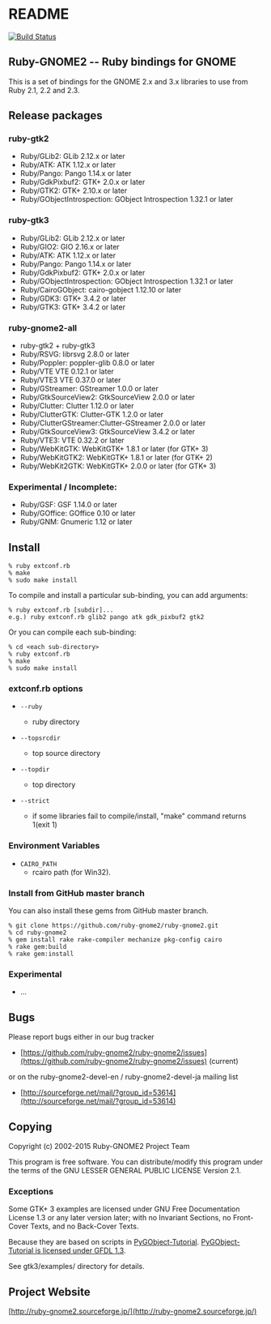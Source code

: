 # README

[![Build Status](https://travis-ci.org/ruby-gnome2/ruby-gnome2.svg?branch=master)](https://travis-ci.org/ruby-gnome2/ruby-gnome2)

## Ruby-GNOME2 -- Ruby bindings for GNOME

This is a set of bindings for the GNOME 2.x and 3.x libraries to use
from Ruby 2.1, 2.2 and 2.3.

## Release packages

### ruby-gtk2

* Ruby/GLib2:           GLib 2.12.x or later
* Ruby/ATK:             ATK 1.12.x or later
* Ruby/Pango:           Pango 1.14.x or later
* Ruby/GdkPixbuf2:      GTK+ 2.0.x or later
* Ruby/GTK2:            GTK+ 2.10.x or later
* Ruby/GObjectIntrospection: GObject Introspection 1.32.1 or later

### ruby-gtk3

* Ruby/GLib2:           GLib 2.12.x or later
* Ruby/GIO2:            GIO 2.16.x or later
* Ruby/ATK:             ATK 1.12.x or later
* Ruby/Pango:           Pango 1.14.x or later
* Ruby/GdkPixbuf2:      GTK+ 2.0.x or later
* Ruby/GObjectIntrospection: GObject Introspection 1.32.1 or later
* Ruby/CairoGObject:    cairo-gobject 1.12.10 or later
* Ruby/GDK3:            GTK+ 3.4.2 or later
* Ruby/GTK3:            GTK+ 3.4.2 or later

### ruby-gnome2-all

* ruby-gtk2 + ruby-gtk3
* Ruby/RSVG:            librsvg 2.8.0 or later
* Ruby/Poppler:         poppler-glib 0.8.0 or later
* Ruby/VTE              VTE 0.12.1 or later
* Ruby/VTE3             VTE 0.37.0 or later
* Ruby/GStreamer:       GStreamer 1.0.0 or later
* Ruby/GtkSourceView2:  GtkSourceView 2.0.0 or later
* Ruby/Clutter:         Clutter 1.12.0 or later
* Ruby/ClutterGTK:      Clutter-GTK 1.2.0 or later
* Ruby/ClutterGStreamer:Clutter-GStreamer 2.0.0 or later
* Ruby/GtkSourceView3:  GtkSourceView 3.4.2 or later
* Ruby/VTE3:            VTE 0.32.2 or later
* Ruby/WebKitGTK:       WebKitGTK+ 1.8.1 or later (for GTK+ 3)
* Ruby/WebKitGTK2:      WebKitGTK+ 1.8.1 or later (for GTK+ 2)
* Ruby/WebKit2GTK:      WebKitGTK+ 2.0.0 or later (for GTK+ 3)

### Experimental / Incomplete:

* Ruby/GSF:             GSF 1.14.0 or later 
* Ruby/GOffice:         GOffice 0.10 or later
* Ruby/GNM:             Gnumeric 1.12 or later

## Install

    % ruby extconf.rb
    % make
    % sudo make install

To compile and install a particular sub-binding, you can add arguments:

    % ruby extconf.rb [subdir]...
    e.g.) ruby extconf.rb glib2 pango atk gdk_pixbuf2 gtk2

Or you can compile each sub-binding:

    % cd <each sub-directory>
    % ruby extconf.rb
    % make
    % sudo make install

### extconf.rb options

* `--ruby`
  * ruby directory

* `--topsrcdir`
  * top source directory

* `--topdir`
  * top directory

* `--strict`
  * if some libraries fail to compile/install, "make"
    command returns 1(exit 1)

### Environment Variables

* `CAIRO_PATH`
  * rcairo path (for Win32).

### Install from GitHub master branch

You can also install these gems from GitHub master branch.

    % git clone https://github.com/ruby-gnome2/ruby-gnome2.git
    % cd ruby-gnome2
    % gem install rake rake-compiler mechanize pkg-config cairo
    % rake gem:build
    % rake gem:install

### Experimental

* ...

## Bugs

Please report bugs either in our bug tracker

* [https://github.com/ruby-gnome2/ruby-gnome2/issues](https://github.com/ruby-gnome2/ruby-gnome2/issues) (current)

or on the ruby-gnome2-devel-en / ruby-gnome2-devel-ja mailing list

* [http://sourceforge.net/mail/?group_id=53614](http://sourceforge.net/mail/?group_id=53614)

## Copying

Copyright (c) 2002-2015 Ruby-GNOME2 Project Team

This program is free software.
You can distribute/modify this program under the terms of
the GNU LESSER GENERAL PUBLIC LICENSE Version 2.1.

### Exceptions

Some GTK+ 3 examples are licensed under GNU Free Documentation License
1.3 or any later version later; with no Invariant Sections, no
Front-Cover Texts, and no Back-Cover Texts.

Because they are based on scripts in
[PyGObject-Tutorial](https://github.com/sebp/PyGObject-Tutorial).
[PyGObject-Tutorial is licensed under GFDL 1.3](https://github.com/sebp/PyGObject-Tutorial/blob/master/COPYING).

See gtk3/examples/ directory for details.

## Project Website

[http://ruby-gnome2.sourceforge.jp/](http://ruby-gnome2.sourceforge.jp/)
